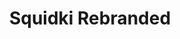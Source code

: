 ---
slug: squidki-rebranded
title: Squidki Rebranded
description: "Squidki Rebranded is an exciting online game. Play for free directly in your browser!"
icon: /images/new_mods/Sprunki Rebranded.png
url: https://wowtbc.net/sprunkin/sprunki-rebranded/index.html
previewImage: /images/new_mods/Sprunki Rebranded.png
type: new mods

# SEO配置
seo:
  title: "Squidki Rebranded - Play Free Online Game | Fun Browser Games"
  description: "Squidki Rebranded - Play this fun online game for free in your browser. No download required!"
  ogImage: "/images/new_mods/Sprunki Rebranded.png"
  keywords: "squidki-rebranded, online game, browser game, free game, new mods game, play online"

videoUrls:
  - https://www.youtube.com/embed/example1
  - https://www.youtube.com/embed/example2

whyPlay:
  title: "Why Play Squidki Rebranded?"
  items:
    - "Immersive Gameplay: Squidki Rebranded offers an engaging and immersive gaming experience that will keep you entertained for hours"
    - "Challenging Levels: Test your skills with increasingly difficult challenges and obstacles"
    - "Beautiful Graphics: Enjoy stunning visuals and smooth animations that bring the game world to life"
    - "Regular Updates: New content and features are added regularly to keep the game fresh and exciting"
    - "Free to Play: Experience all the fun without spending a penny"
    - "Community Features: Connect with other players, share strategies, and compete for high scores"
    - "Cross-Platform: Play on any device with a web browser, no downloads required"

features:
  title: "Key Features of Squidki Rebranded"
  image: "/images/new_mods/Sprunki Rebranded.png"
  items:
    - "Intuitive Controls: Easy to learn controls make Squidki Rebranded accessible for players of all skill levels"
    - "Multiple Game Modes: Enjoy various gameplay options that provide different challenges and experiences"
    - "Character Customization: Personalize your gaming experience with unique characters and items"
    - "Achievement System: Complete special tasks to earn rewards and recognition"
    - "Leaderboards: Compete with players worldwide and see who can achieve the highest scores"

characteristics:
  title: "Game Characteristics"
  image: "/images/new_mods/Sprunki Rebranded.png"
  items:
    - "Genre: New mods game with elements of strategy and skill"
    - "Difficulty: Suitable for both casual gamers and those seeking a challenge"
    - "Play Time: Quick sessions or extended gameplay, depending on your preference"
    - "Art Style: Vibrant and engaging visuals that enhance the gaming experience"
    - "Sound Design: Immersive audio that complements the gameplay perfectly"

info: "Squidki Rebranded is an exciting online game that offers players a unique and engaging gaming experience. With its intuitive controls, stunning visuals, and challenging gameplay, Squidki Rebranded provides hours of entertainment for players of all ages and skill levels. Whether you're looking for a quick gaming session during a break or an extended play session, Squidki Rebranded delivers an immersive experience that will keep you coming back for more. The game features multiple levels of increasing difficulty, ensuring that players are constantly challenged as they progress. With regular updates adding new content and features, Squidki Rebranded remains fresh and exciting, providing endless entertainment options for its growing community of players."

howToPlayIntro: "Welcome to Squidki Rebranded! This guide will walk you through the basics and help you master the game. Whether you're a beginner or looking to improve your skills, these tips and instructions will enhance your gaming experience."

howToPlaySteps:
  - title: "Getting Started"
    description: "Begin your Squidki Rebranded adventure by familiarizing yourself with the controls. Use your keyboard or mouse to navigate through the game interface. The tutorial will guide you through the basic mechanics and help you understand the objectives."
  - title: "Understanding the Objectives"
    description: "In Squidki Rebranded, your main goal is to progress through levels by completing specific objectives. Each level presents unique challenges that require different strategies and approaches."
  - title: "Mastering the Controls"
    description: "Practice using the controls to improve your precision and reaction time. Squidki Rebranded requires quick reflexes and strategic thinking to overcome obstacles and defeat opponents."
  - title: "Utilizing Power-ups"
    description: "Collect power-ups throughout the game to enhance your abilities and overcome difficult challenges. Each power-up offers unique advantages that can be crucial for success."
  - title: "Developing Strategies"
    description: "As you progress in Squidki Rebranded, develop effective strategies for different scenarios. Analyze patterns, anticipate challenges, and adapt your approach to maximize your performance."

faq:
  title: "Frequently Asked Questions about Squidki Rebranded"
  items:
    - question: "Is Squidki Rebranded free to play?"
      answer: "Yes, Squidki Rebranded is completely free to play directly in your web browser. No downloads or purchases are required to enjoy the full game experience."
    - question: "Can I play Squidki Rebranded on mobile devices?"
      answer: "Yes, Squidki Rebranded is optimized for both desktop and mobile play. You can enjoy the game on any device with a web browser and internet connection."
    - question: "Are there any in-game purchases?"
      answer: "While Squidki Rebranded is free to play, there may be optional in-game purchases available for cosmetic items or additional features that don't affect core gameplay."
    - question: "How often is Squidki Rebranded updated?"
      answer: "The developers regularly update Squidki Rebranded with new content, features, and improvements based on player feedback and game performance."
    - question: "Can I play Squidki Rebranded offline?"
      answer: "Currently, Squidki Rebranded requires an internet connection to play as it's a browser-based online game."
    - question: "Is Squidki Rebranded suitable for children?"
      answer: "Yes, Squidki Rebranded is designed to be family-friendly and suitable for players of all ages."
    - question: "How do I report bugs or issues?"
      answer: "If you encounter any problems while playing Squidki Rebranded, you can report them through the game's support page or contact the developers directly through their website."
    - question: "Still Have Questions?"
      answer: "If you have additional questions about Squidki Rebranded that aren't covered in this FAQ, please visit our support center or contact our customer service team for assistance."
---